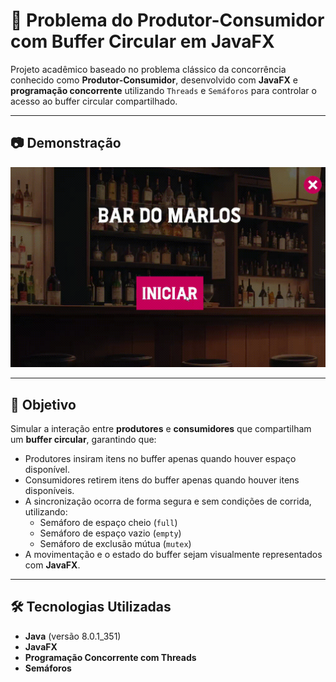 # 🍞 Problema do Produtor-Consumidor com Buffer Circular em JavaFX

Projeto acadêmico baseado no problema clássico da concorrência conhecido como **Produtor-Consumidor**, desenvolvido com **JavaFX** e **programação concorrente** utilizando `Threads` e `Semáforos` para controlar o acesso ao buffer circular compartilhado.

---

## 📷 Demonstração

<img src="/resources/produtor-consumidor.gif">

---

## 🎯 Objetivo

Simular a interação entre **produtores** e **consumidores** que compartilham um **buffer circular**, garantindo que:

- Produtores insiram itens no buffer apenas quando houver espaço disponível.
- Consumidores retirem itens do buffer apenas quando houver itens disponíveis.
- A sincronização ocorra de forma segura e sem condições de corrida, utilizando:
  - Semáforo de espaço cheio (`full`)
  - Semáforo de espaço vazio (`empty`)
  - Semáforo de exclusão mútua (`mutex`)
- A movimentação e o estado do buffer sejam visualmente representados com **JavaFX**.

---

## 🛠️ Tecnologias Utilizadas

- **Java** (versão 8.0.1_351)  
- **JavaFX**  
- **Programação Concorrente com Threads**  
- **Semáforos**
